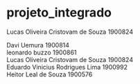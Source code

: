 # projeto_integrado
Lucas Oliveira Cristovam de Souza 1900824


Davi Uemura 1900814  
leonardo buzzo 1900861  
Lucas Oliveira Cristovam de Souza 1900824  
Eduardo Vinicius Rodrigues Lima 1900992  
Heitor Leal de Souza 1900576  
